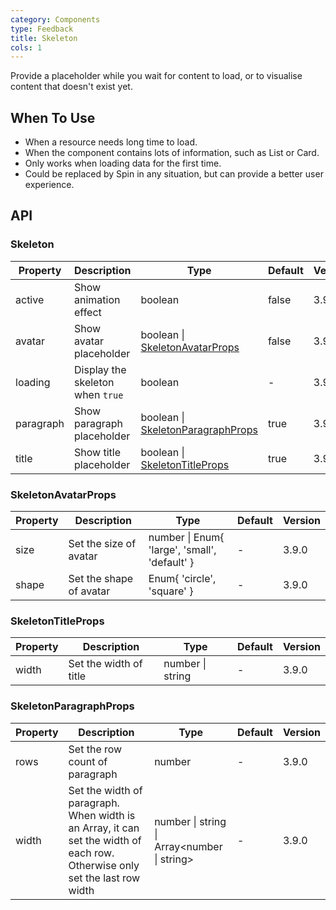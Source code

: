 ```yaml
---
category: Components
type: Feedback
title: Skeleton
cols: 1
---
```


Provide a placeholder while you wait for content to load, or to visualise content that doesn't exist yet.

## When To Use

- When a resource needs long time to load.
- When the component contains lots of information, such as List or Card.
- Only works when loading data for the first time.
- Could be replaced by Spin in any situation, but can provide a better user experience.

## API

### Skeleton

| Property | Description | Type | Default | Version |
| --- | --- | --- | --- | --- |
| active | Show animation effect | boolean | false | 3.9.0 |
| avatar | Show avatar placeholder | boolean \| [SkeletonAvatarProps](#SkeletonAvatarProps) | false | 3.9.0 |
| loading | Display the skeleton when `true` | boolean | - | 3.9.0 |
| paragraph | Show paragraph placeholder | boolean \| [SkeletonParagraphProps](#SkeletonParagraphProps) | true | 3.9.0 |
| title | Show title placeholder | boolean \| [SkeletonTitleProps](#SkeletonTitleProps) | true | 3.9.0 |

### SkeletonAvatarProps

| Property | Description | Type | Default | Version |
| --- | --- | --- | --- | --- |
| size | Set the size of avatar | number \| Enum{ 'large', 'small', 'default' } | - | 3.9.0 |
| shape | Set the shape of avatar | Enum{ 'circle', 'square' } | - | 3.9.0 |

### SkeletonTitleProps

| Property | Description            | Type             | Default | Version |
| -------- | ---------------------- | ---------------- | ------- | ------- |
| width    | Set the width of title | number \| string | -       | 3.9.0   |

### SkeletonParagraphProps

| Property | Description | Type | Default | Version |
| --- | --- | --- | --- | --- |
| rows | Set the row count of paragraph | number | - | 3.9.0 |
| width | Set the width of paragraph. When width is an Array, it can set the width of each row. Otherwise only set the last row width | number \| string \| Array<number \| string> | - | 3.9.0 |
